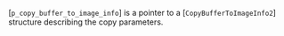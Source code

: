 [`p_copy_buffer_to_image_info`] is a pointer to a
[`CopyBufferToImageInfo2`] structure describing the copy parameters.